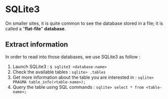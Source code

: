 # SQLite3

On smaller sites, it is quite common to see the database stored in a file; it is called a "**flat-file**" **database**.

## Extract information

In order to read into those databases, we use SQLite3 as follow :

1. Launch SQLite3 : `$ sqlite3 <database-name>`
2. Check the available tables : `sqlite> .tables`
3. Get more information about the table you are interested in : `sqlite> PRAGMA table_info(<table-name>);`
4. Query the table using SQL commands : `sqlite> select * from <table-name>;`